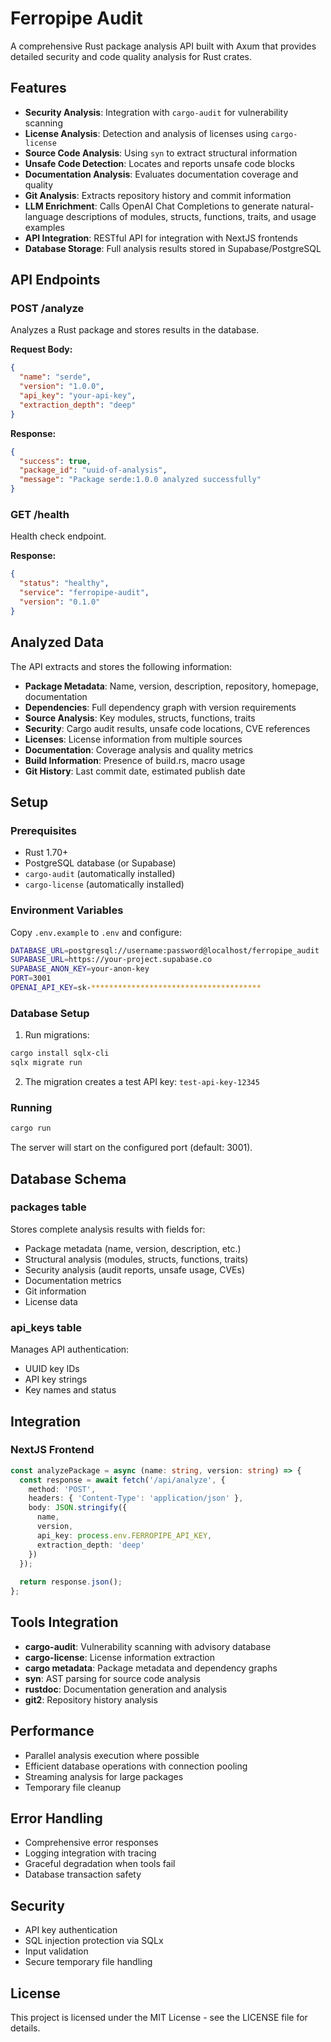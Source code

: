 # Ferropipe Audit

A comprehensive Rust package analysis API built with Axum that provides detailed security and code quality analysis for Rust crates.

## Features

- **Security Analysis**: Integration with `cargo-audit` for vulnerability scanning
- **License Analysis**: Detection and analysis of licenses using `cargo-license`
- **Source Code Analysis**: Using `syn` to extract structural information
- **Unsafe Code Detection**: Locates and reports unsafe code blocks
- **Documentation Analysis**: Evaluates documentation coverage and quality
- **Git Analysis**: Extracts repository history and commit information
- **LLM Enrichment**: Calls OpenAI Chat Completions to generate natural-language descriptions of modules, structs, functions, traits, and usage examples
- **API Integration**: RESTful API for integration with NextJS frontends
- **Database Storage**: Full analysis results stored in Supabase/PostgreSQL

## API Endpoints

### POST /analyze

Analyzes a Rust package and stores results in the database.

**Request Body:**
```json
{
  "name": "serde",
  "version": "1.0.0",
  "api_key": "your-api-key",
  "extraction_depth": "deep"
}
```

**Response:**
```json
{
  "success": true,
  "package_id": "uuid-of-analysis",
  "message": "Package serde:1.0.0 analyzed successfully"
}
```

### GET /health

Health check endpoint.

**Response:**
```json
{
  "status": "healthy",
  "service": "ferropipe-audit",
  "version": "0.1.0"
}
```

## Analyzed Data

The API extracts and stores the following information:

- **Package Metadata**: Name, version, description, repository, homepage, documentation
- **Dependencies**: Full dependency graph with version requirements
- **Source Analysis**: Key modules, structs, functions, traits
- **Security**: Cargo audit results, unsafe code locations, CVE references
- **Licenses**: License information from multiple sources
- **Documentation**: Coverage analysis and quality metrics
- **Build Information**: Presence of build.rs, macro usage
- **Git History**: Last commit date, estimated publish date

## Setup

### Prerequisites

- Rust 1.70+
- PostgreSQL database (or Supabase)
- `cargo-audit` (automatically installed)
- `cargo-license` (automatically installed)

### Environment Variables

Copy `.env.example` to `.env` and configure:

```bash
DATABASE_URL=postgresql://username:password@localhost/ferropipe_audit
SUPABASE_URL=https://your-project.supabase.co
SUPABASE_ANON_KEY=your-anon-key
PORT=3001
OPENAI_API_KEY=sk-**************************************
```

### Database Setup

1. Run migrations:
```bash
cargo install sqlx-cli
sqlx migrate run
```

2. The migration creates a test API key: `test-api-key-12345`

### Running

```bash
cargo run
```

The server will start on the configured port (default: 3001).

## Database Schema

### packages table

Stores complete analysis results with fields for:
- Package metadata (name, version, description, etc.)
- Structural analysis (modules, structs, functions, traits)
- Security analysis (audit reports, unsafe usage, CVEs)
- Documentation metrics
- Git information
- License data

### api_keys table

Manages API authentication:
- UUID key IDs
- API key strings
- Key names and status

## Integration

### NextJS Frontend

```typescript
const analyzePackage = async (name: string, version: string) => {
  const response = await fetch('/api/analyze', {
    method: 'POST',
    headers: { 'Content-Type': 'application/json' },
    body: JSON.stringify({
      name,
      version,
      api_key: process.env.FERROPIPE_API_KEY,
      extraction_depth: 'deep'
    })
  });
  
  return response.json();
};
```

## Tools Integration

- **cargo-audit**: Vulnerability scanning with advisory database
- **cargo-license**: License information extraction
- **cargo metadata**: Package metadata and dependency graphs
- **syn**: AST parsing for source code analysis
- **rustdoc**: Documentation generation and analysis
- **git2**: Repository history analysis

## Performance

- Parallel analysis execution where possible
- Efficient database operations with connection pooling
- Streaming analysis for large packages
- Temporary file cleanup

## Error Handling

- Comprehensive error responses
- Logging integration with tracing
- Graceful degradation when tools fail
- Database transaction safety

## Security

- API key authentication
- SQL injection protection via SQLx
- Input validation
- Secure temporary file handling

## License

This project is licensed under the MIT License - see the LICENSE file for details.
